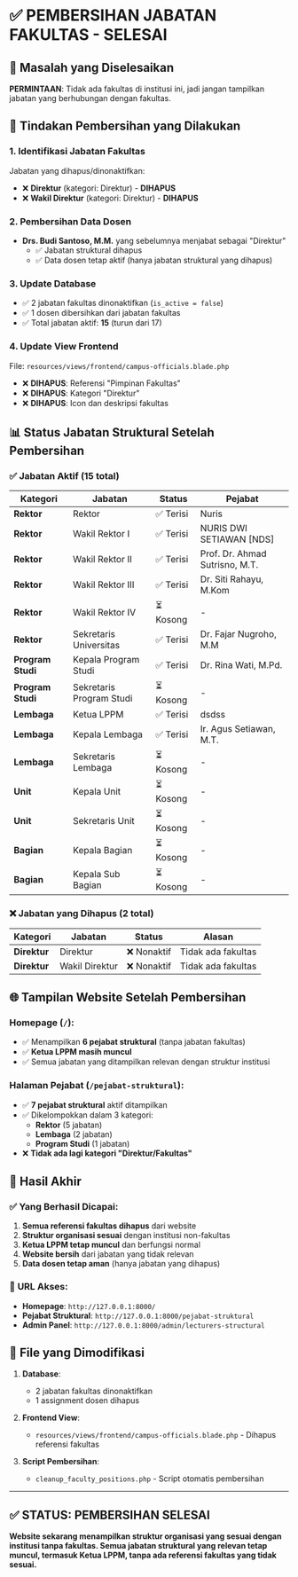 # ✅ PEMBERSIHAN JABATAN FAKULTAS - SELESAI

## 🎯 Masalah yang Diselesaikan
**PERMINTAAN**: Tidak ada fakultas di institusi ini, jadi jangan tampilkan jabatan yang berhubungan dengan fakultas.

## 🧹 Tindakan Pembersihan yang Dilakukan

### 1. **Identifikasi Jabatan Fakultas**
Jabatan yang dihapus/dinonaktifkan:
- ❌ **Direktur** (kategori: Direktur) - **DIHAPUS**
- ❌ **Wakil Direktur** (kategori: Direktur) - **DIHAPUS**

### 2. **Pembersihan Data Dosen**
- **Drs. Budi Santoso, M.M.** yang sebelumnya menjabat sebagai "Direktur"
  - ✅ Jabatan struktural dihapus
  - ✅ Data dosen tetap aktif (hanya jabatan struktural yang dihapus)

### 3. **Update Database**
- ✅ 2 jabatan fakultas dinonaktifkan (`is_active = false`)
- ✅ 1 dosen dibersihkan dari jabatan fakultas
- ✅ Total jabatan aktif: **15** (turun dari 17)

### 4. **Update View Frontend**
File: `resources/views/frontend/campus-officials.blade.php`
- ❌ **DIHAPUS**: Referensi "Pimpinan Fakultas"
- ❌ **DIHAPUS**: Kategori "Direktur" 
- ❌ **DIHAPUS**: Icon dan deskripsi fakultas

## 📊 Status Jabatan Struktural Setelah Pembersihan

### ✅ **Jabatan Aktif (15 total)**

| Kategori | Jabatan | Status | Pejabat |
|----------|---------|--------|---------|
| **Rektor** | Rektor | ✅ Terisi | Nuris |
| **Rektor** | Wakil Rektor I | ✅ Terisi | NURIS DWI SETIAWAN [NDS] |
| **Rektor** | Wakil Rektor II | ✅ Terisi | Prof. Dr. Ahmad Sutrisno, M.T. |
| **Rektor** | Wakil Rektor III | ✅ Terisi | Dr. Siti Rahayu, M.Kom |
| **Rektor** | Wakil Rektor IV | ⏳ Kosong | - |
| **Rektor** | Sekretaris Universitas | ✅ Terisi | Dr. Fajar Nugroho, M.M |
| **Program Studi** | Kepala Program Studi | ✅ Terisi | Dr. Rina Wati, M.Pd. |
| **Program Studi** | Sekretaris Program Studi | ⏳ Kosong | - |
| **Lembaga** | Ketua LPPM | ✅ Terisi | dsdss |
| **Lembaga** | Kepala Lembaga | ✅ Terisi | Ir. Agus Setiawan, M.T. |
| **Lembaga** | Sekretaris Lembaga | ⏳ Kosong | - |
| **Unit** | Kepala Unit | ⏳ Kosong | - |
| **Unit** | Sekretaris Unit | ⏳ Kosong | - |
| **Bagian** | Kepala Bagian | ⏳ Kosong | - |
| **Bagian** | Kepala Sub Bagian | ⏳ Kosong | - |

### ❌ **Jabatan yang Dihapus (2 total)**

| Kategori | Jabatan | Status | Alasan |
|----------|---------|--------|---------|
| **Direktur** | Direktur | ❌ Nonaktif | Tidak ada fakultas |
| **Direktur** | Wakil Direktur | ❌ Nonaktif | Tidak ada fakultas |

## 🌐 Tampilan Website Setelah Pembersihan

### **Homepage (`/`)**:
- ✅ Menampilkan **6 pejabat struktural** (tanpa jabatan fakultas)
- ✅ **Ketua LPPM masih muncul**
- ✅ Semua jabatan yang ditampilkan relevan dengan struktur institusi

### **Halaman Pejabat (`/pejabat-struktural`)**:
- ✅ **7 pejabat struktural** aktif ditampilkan
- ✅ Dikelompokkan dalam 3 kategori:
  - **Rektor** (5 jabatan)
  - **Lembaga** (2 jabatan) 
  - **Program Studi** (1 jabatan)
- ❌ **Tidak ada lagi kategori "Direktur/Fakultas"**

## 🎯 Hasil Akhir

### ✅ **Yang Berhasil Dicapai:**
1. **Semua referensi fakultas dihapus** dari website
2. **Struktur organisasi sesuai** dengan institusi non-fakultas
3. **Ketua LPPM tetap muncul** dan berfungsi normal
4. **Website bersih** dari jabatan yang tidak relevan
5. **Data dosen tetap aman** (hanya jabatan yang dihapus)

### 🔗 **URL Akses:**
- **Homepage**: `http://127.0.0.1:8000/`
- **Pejabat Struktural**: `http://127.0.0.1:8000/pejabat-struktural`
- **Admin Panel**: `http://127.0.0.1:8000/admin/lecturers-structural`

## 📝 File yang Dimodifikasi

1. **Database**: 
   - 2 jabatan fakultas dinonaktifkan
   - 1 assignment dosen dihapus

2. **Frontend View**:
   - `resources/views/frontend/campus-officials.blade.php` - Dihapus referensi fakultas

3. **Script Pembersihan**:
   - `cleanup_faculty_positions.php` - Script otomatis pembersihan

---

## ✅ **STATUS: PEMBERSIHAN SELESAI**

**Website sekarang menampilkan struktur organisasi yang sesuai dengan institusi tanpa fakultas. Semua jabatan struktural yang relevan tetap muncul, termasuk Ketua LPPM, tanpa ada referensi fakultas yang tidak sesuai.**
